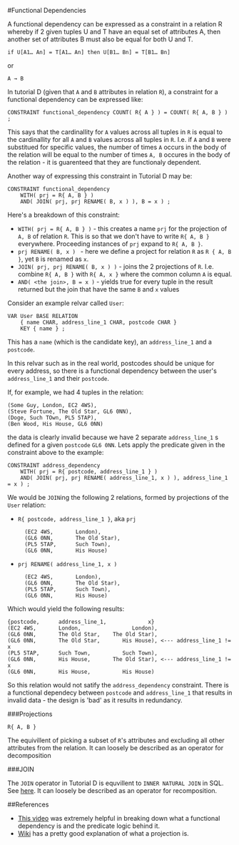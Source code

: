 #Functional Dependencies

A functional dependency can be expressed as a constraint in a relation R whereby if 2 given tuples U and T have an equal set of attributes A, then another set of attributes B must also be equal for both U and T.

	if U[A1… An] = T[A1… An] then U[B1… Bn] = T[B1… Bn]
	
or

	A → B

In tutorial D (given that `A` and `B` attributes in relation `R`), a constraint for a functional dependency can be expressed like:

	CONSTRAINT functional_dependency COUNT( R{ A } ) = COUNT( R{ A, B } ) ;

This says that the cardinallity for `A` values across all tuples in `R` is equal to the cardinallity for all `A` and `B` values across all tuples in `R`. I.e. if `A` and `B` were substitued for specific values, the number of times `A` occurs in the body of the relation will be equal to the number of times `A, B` occures in the body of the relation - it is guarenteed that they are functionaly dependent. 

Another way of expressing this constraint in Tutorial D may be:

	CONSTRAINT functional_dependency
		WITH( prj = R{ A, B } )
		AND( JOIN( prj, prj RENAME( B, x ) ), B = x ) ;


Here's a breakdown of this constraint:

- `WITH( prj = R{ A, B } )` - this creates a name `prj` for the projection of `A, B` of relation `R`. This is so that we don't have to write `R{ A, B }` everywhere. Proceeding instances of `prj` expand to `R{ A, B }`.
- `prj RENAME( B, x ) ` - here we define a project for relation `R` as `R { A, B }`, yet `B` is renamed as `x`. 
- `JOIN( prj, prj RENAME( B, x ) )` - joins the 2 projections of `R`. I.e. combine `R{ A, B }` with `R{ A, x }` where the common column `A` is equal.
- `AND( <the join>, B = x )` - yields true for every tuple in the result returned but the join that have the same `B` and `x` values

Consider an example relvar called `User`:

	VAR User BASE RELATION
		{ name CHAR, address_line_1 CHAR, postcode CHAR }
		KEY { name } ;

This has a `name` (which is the candidate key), an `address_line_1` and a `postcode`. 

In this relvar such as in the real world, postcodes should be unique for every address, so there is a functional dependency between the user's `address_line_1` and their `postcode`. 

If, for example, we had 4 tuples in the relation: 

	(Some Guy, London, EC2 4WS), 
	(Steve Fortune, The Old Star, GL6 0NN), 
	(Doge, Such TOwn, PL5 5TAP), 
	(Ben Wood, His House, GL6 0NN) 
	
the data is clearly invalid because we have 2 separate `address_line_1` s defined for a given `postcode` `GL6 0NN`. Lets apply the predicate given in the constraint above to the example:

	CONSTRAINT address_dependency
		WITH( prj = R{ postcode, address_line_1 } )
		AND( JOIN( prj, prj RENAME( address_line_1, x ) ), address_line_1 = x ) ;

We would be `JOIN`ing the following 2 relations, formed by projections of the `User` relation:

- `R{ postcode, address_line_1 }`, aka `prj`

		(EC2 4WS, 		London), 
		(GL6 0NN,		The Old Star), 
		(PL5 5TAP,		Such Town), 
		(GL6 0NN, 		His House) 

- `prj RENAME( address_line_1, x )`

		(EC2 4WS, 		London), 
		(GL6 0NN, 		The Old Star), 
		(PL5 5TAP, 		Such Town), 
		(GL6 0NN,		His House) 


Which would yield the following results:

	{postcode, 		address_line_1, 			x}
	(EC2 4WS, 		London,				   London),
	(GL6 0NN, 		The Old Star,	 The Old Star),
	(GL6 0NN, 		The Old Star,	 	His House), <--- address_line_1 != x
	(PL5 5TAP, 		Such Town,			Such Town),
	(GL6 0NN,		His House,		 The Old Star), <--- address_line_1 != x
	(GL6 0NN,		His House,		 	His House)

So this relation would not satify the `address_dependency` constraint. There is a functional dependecy between `postcode` and `address_line_1` that results in invalid data - the design is 'bad' as it results in redundancy.

###Projections

	R{ A, B } 

The equivillent of picking a subset of `R`'s attributes and excluding all other attributes from the relation. It can loosely be described as an operator for decomposition

###JOIN

The `JOIN` operator in Tutorial D is equvillent to `INNER NATURAL JOIN` in SQL. See [here](http://www.dcs.warwick.ac.uk/~hugh/CS252/CS252-TD-to-SQL.pdf). It can loosely be described as an operator for recomposition.

##References

- [This video](https://www.youtube.com/watch?v=jwNv1-b0tJs) was extremely helpful in breaking down what a functional dependency is and the predicate logic behind it.
- [Wiki](http://en.wikipedia.org/wiki/Projection_(relational_algebra)) has a pretty good explanation of what a projection is.